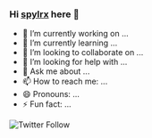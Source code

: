 ### Hi [spylrx][youtube] here 👋

- 🔭 I’m currently working on ...
- 🌱 I’m currently learning ...
- 👯 I’m looking to collaborate on ...
- 🤔 I’m looking for help with ...
- 💬 Ask me about ...
- 📫 How to reach me: ...
- 😄 Pronouns: ...
- ⚡ Fun fact: ...

![Twitter Follow](https://img.shields.io/twitter/follow/spylrx?color=%231DA1F2&logo=twitter&style=flat-square)
<!-- LINKS -->
[youtube]: https://www.youtube.com/c/EtoYoshimura2/videos
